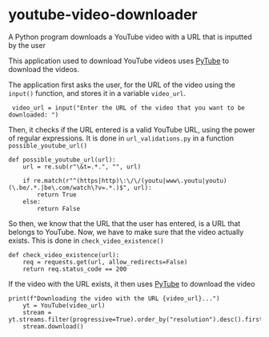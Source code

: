 # youtube-video-downloader
A Python program downloads a YouTube video with a URL that is inputted by the user

This application used to download YouTube videos uses [PyTube](https://github.com/pytube/pytube) to download the videos.

The application first asks the user, for the URL of the video using the `input()` function, and stores it in a variable `video_url`.
```
 video_url = input("Enter the URL of the video that you want to be downloaded: ")
```
Then, it checks if the URL entered is a valid YouTube URL, using the power of regular expressions. It is done in `url_validations.py` in a function `possible_youtube_url()`
```
def possible_youtube_url(url):
    url = re.sub(r"\&t=.*.", "", url)

    if re.match(r"^(https|http)\:\/\/(youtu|www\.youtu|youtu)(\.be/.*.|be\.com/watch\?v=.*.)$", url):
        return True
    else:
        return False
```

So then, we know that the URL that the user has entered, is a URL that belongs to YouTube. Now, we have to make sure that the video actually exists. This is done in `check_video_existence()`

```
def check_video_existence(url):
    req = requests.get(url, allow_redirects=False)
    return req.status_code == 200
```

If the video with the URL exists, it then uses [PyTube](https://github.com/pytube/pytube) to download the video
```
print(f"Downloading the video with the URL {video_url}...")
    yt = YouTube(video_url)
    stream = yt.streams.filter(progressive=True).order_by("resolution").desc().first()
    stream.download()
```
